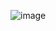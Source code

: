 ![image](https://github.com/tungphan2823/NodeJS-Developer/assets/65490843/56d86b95-9637-42e7-b71e-9c061b49be8b)

